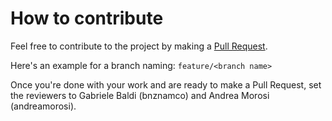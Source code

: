 # How to  contribute

Feel free to contribute to the project by making a [Pull Request](https://docs.github.com/en/github/collaborating-with-issues-and-pull-requests/creating-a-pull-request).

Here's an example for a branch naming:
`feature/<branch name>`

Once you're done with your work and are ready to make a Pull Request, set the reviewers to 
Gabriele Baldi (bnznamco) and Andrea Morosi (andreamorosi).